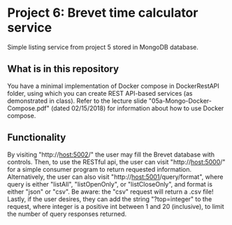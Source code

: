 # Project 6: Brevet time calculator service

Simple listing service from project 5 stored in MongoDB database.

## What is in this repository

You have a minimal implementation of Docker compose in DockerRestAPI folder,
using which you can create REST API-based services (as demonstrated in 
class). Refer to the lecture slide "05a-Mongo-Docker-Compose.pdf" (dated 
02/15/2018) for information about how to use Docker compose. 


## Functionality 

By visiting "http://<host:5002>/" the user may fill the Brevet database with controls. 
Then, to use the RESTful api, the user can visit "http://<host:5000>/" for a simple 
consumer program to return requested information. Alternatively, the user can also
visit "http://<host:5001>/query/format", where query is either "listAll", 
"listOpenOnly", or "listCloseOnly", and format is either "json" or "csv". Be aware: 
the "csv" request will return a .csv file! Lastly, if the user desires, they can 
add the string "?top=integer" to the request, where integer is a positive int 
between 1 and 20 (inclusive), to limit the number of query responses returned. 
